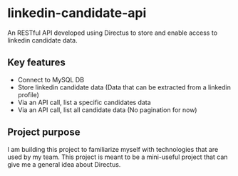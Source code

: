 # linkedin-candidate-api
An RESTful API developed using Directus to store and enable access to linkedin candidate data.

## Key features
- Connect to MySQL DB
- Store linkedin candidate data (Data that can be extracted from a linkedin profile)
- Via an API call, list a specific candidates data
- Via an API call, list all candidate data (No pagination for now)

## Project purpose
I am building this project to familiarize myself with technologies that are used by my team. This project is meant to be a mini-useful project that can give me a general idea about Directus. 
